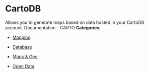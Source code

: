# CartoDB


Allows you to generate maps based on data hosted in your CartoDB account.  Documentation - CARTO
**Categories**:

- [Mapping](https://github/awesome-apis/awesome-apis#mapping)

- [Database](https://github/awesome-apis/awesome-apis#database)

- [Maps & Geo](https://github/awesome-apis/awesome-apis#maps-and-geo)

- [Open Data](https://github/awesome-apis/awesome-apis#open-data)



